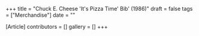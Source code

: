 +++
title = "Chuck E. Cheese 'It's Pizza Time' Bib' (1986)"
draft = false
tags = ["Merchandise"]
date = ""

[Article]
contributors = []
gallery = []
+++